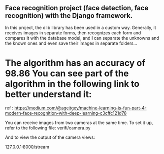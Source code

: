 ## Face recognition project (face detection, face recognition) with the Django framework.

In this project, the dlib library has been used in a custom way.
Generally, it receives images in separate forms, then recognizes each form and compares it with the database model, and I can separate the unknowns and the known ones and even save their images in separate folders...

# The algorithm has an accuracy of 98.86 You can see part of the algorithm in the following link to better understand it:

ref : https://medium.com/@ageitgey/machine-learning-is-fun-part-4-modern-face-recognition-with-deep-learning-c3cffc121d78

You can receive images from two cameras at the same time. To set it up, refer to the following file: verifi/camera.py

And to view the output of the camera views:

127.0.0.1:8000/stream
